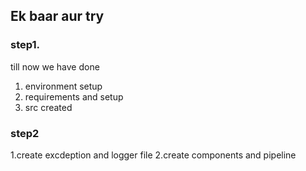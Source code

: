 ## Ek baar aur try
### step1. 
till now we have done 
1. environment setup 
2. requirements and setup
3. src created

### step2 
1.create excdeption and logger file
2.create components and pipeline 
